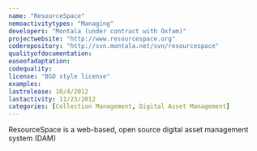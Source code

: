 ```yaml
---
name: "ResourceSpace"
nemoactivitytypes: "Managing"
developers: "Montala (under contract with Oxfam)"
projectwebsite: "http://www.resourcespace.org"
coderepository: "http://svn.montala.net/svn/resourcespace"
qualityofdocumentation: 
easeofadaptation: 
codequality: 
license: "BSD style license"
examples: 
lastrelease: 10/4/2012
lastactivity: 11/23/2012
categories: [Collection Management, Digital Asset Management]
---
```

ResourceSpace is a web-based, open source digital asset management system (DAM)
